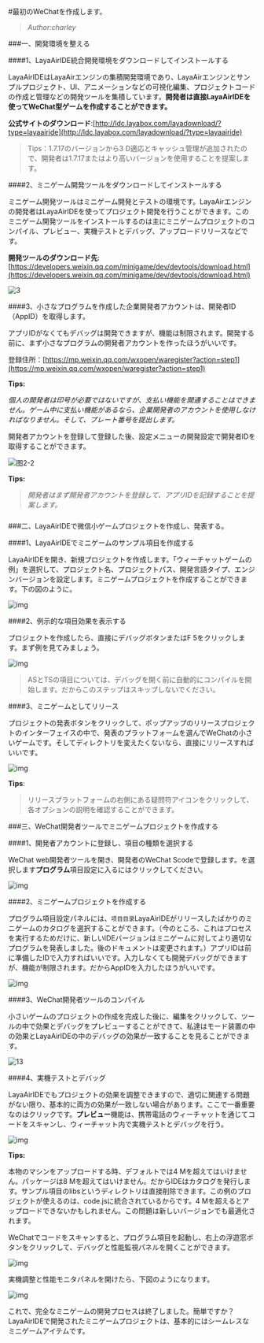 #最初のWeChatを作成します。

>*Author:charley*

###一、開発環境を整える

####1、LayaAirIDE統合開発環境をダウンロードしてインストールする

LayaAirIDEはLayaAirエンジンの集積開発環境であり、LayaAirエンジンとサンプルプロジェクト、UI、アニメーションなどの可視化編集、プロジェクトコードの作成と管理などの開発ツールを集積しています。**開発者は直接LayaAirIDEを使ってWeChat型ゲームを作成することができます。**

**公式サイトのダウンロード**:[http://ldc.layabox.com/layadownload/?type=layaairide](http://ldc.layabox.com/layadownload/?type=layaairide)

>Tips：1.7.17のバージョンから3 D適応とキャッシュ管理が追加されたので、開発者は1.7.17またはより高いバージョンを使用することを提案します。



####2、ミニゲーム開発ツールをダウンロードしてインストールする

ミニゲーム開発ツールはミニゲーム開発とテストの環境です。LayaAirエンジンの開発者はLayaAirIDEを使ってプロジェクト開発を行うことができます。このミニゲーム開発ツールをインストールするのは主にミニゲームプロジェクトのコンパイル、プレビュー、実機テストとデバッグ、アップロードリリースなどです。

**開発ツールのダウンロード先**:
[https://developers.weixin.qq.com/minigame/dev/devtools/download.html](https://developers.weixin.qq.com/minigame/dev/devtools/download.html)

![3](img/3.png)  







####3、小さなプログラムを作成した企業開発者アカウントは、開発者ID（AppID）を取得します。

アプリIDがなくてもデバッグは開発できますが、機能は制限されます。開発する前に、まず小さなプログラムの開発者アカウントを作ったほうがいいです。

登録住所：[https://mp.weixin.qq.com/wxopen/waregister?action=step1](https://mp.weixin.qq.com/wxopen/waregister?action=step1)

**Tips:**

*個人の開発者は印号が必要ではないですが、支払い機能を開通することはできません。ゲーム中に支払い機能があるなら、企業開発者のアカウントを使用しなければなりません。そして、プレート番号を提出します。*

開発者アカウントを登録して登録した後、設定メニューの開発設定で開発者IDを取得することができます。

![图2-2](img/2-2.png)

**Tips:**

>*開発者はまず開発者アカウントを登録して、アプリIDを記録することを提案します。*

### 

###二、LayaAirIDEで微信小ゲームプロジェクトを作成し、発表する。

####1、LayaAirIDEでミニゲームのサンプル項目を作成する

LayaAirIDEを開き、新規プロジェクトを作成します。「ウィーチャットゲームの例」を選択して、プロジェクト名、プロジェクトパス、開発言語タイプ、エンジンバージョンを設定します。ミニゲームプロジェクトを作成することができます。下の図のように。

![img](img/5.png)



####2、例示的な項目効果を表示する

プロジェクトを作成したら、直接にデバッグボタンまたはF 5をクリックします。まず例を見てみましょう。

![img](img/5.jpg)  


>ASとTSの項目については、デバッグを開く前に自動的にコンパイルを開始します。だからこのステップはスキップしないでください。

####3、ミニゲームとしてリリース

プロジェクトの発表ボタンをクリックして、ポップアップのリリースプロジェクトのインターフェイスの中で、発表のプラットフォームを選んでWeChatの小さいゲームです。そしてディレクトリを変えたくないなら、直接にリリースすればいいです。

![img](img/7.png) 


**Tips**:

>リリースプラットフォームの右側にある疑問符アイコンをクリックして、各オプションの説明を確認することができます。



###三、WeChat開発者ツールでミニゲームプロジェクトを作成する

####1、開発者アカウントに登録し、項目の種類を選択する

WeChat web開発者ツールを開き、開発者のWeChat Scodeで登録します。を選択します**プログラム**項目設定に入るにはクリックしてください。

![img](img/8.png) 



####2、ミニゲームプロジェクトを作成する

プログラム項目設定パネルには、`项目目录`LayaAirIDEがリリースしたばかりのミニゲームのカタログを選択することができます。（今のところ、これはプロセスを実行するためだけに、新しいIDEバージョンはミニゲームに対してより適切なプログラムを発表しました。後のドキュメントは変更されます。）アプリIDは前に準備したIDで入力すればいいです。入力しなくても開発デバッグができますが、機能が制限されます。だからAppIDを入力したほうがいいです。

![img](img/8-1.png) 











####3、WeChat開発者ツールのコンパイル

小さいゲームのプロジェクトの作成を完成した後に、編集をクリックして、ツールの中で効果とデバッグをプレビューすることができて、私達はモード装置の中の効果とLayaAirIDEの中のデバッグの効果が一致することを見ることができます。

![13](img/13.png) 







####4、実機テストとデバッグ

LayaAirIDEでもプロジェクトの効果を調整できますので、適切に関連する問題がない限り、基本的に両方の効果が一致しない場合があります。ここで一番重要なのはクリックです。**プレビュー**機能は、携帯電話のウィーチャットを通じてコードをスキャンし、ウィーチャット内で実機テストとデバッグを行う。

![img](img/14.png) 


**Tips:**

本物のマシンをアップロードする時、デフォルトでは4 Mを超えてはいけません。パッケージは8 Mを超えてはいけません。だからIDEはカタログを発行します。サンプル項目のlibsというディレクトリは直接削除できます。この例のプロジェクトが使えるのは、code.jsに統合されているからです。4 Mを超えるとアップロードできないかもしれません。この問題は新しいバージョンでも最適化されます。







WeChatでコードをスキャンすると、プログラム項目を起動し、右上の浮遊窓ボタンをクリックして、デバッグと性能監視パネルを開くことができます。

![img](img/10.png)

実機調整と性能モニタパネルを開けたら、下図のようになります。

![img](img/11.png) 




これで、完全なミニゲームの開発プロセスは終了しました。簡単ですか？LayaAirIDEで開発されたミニゲームプロジェクトは、基本的にはシームレスなミニゲームアイテムです。